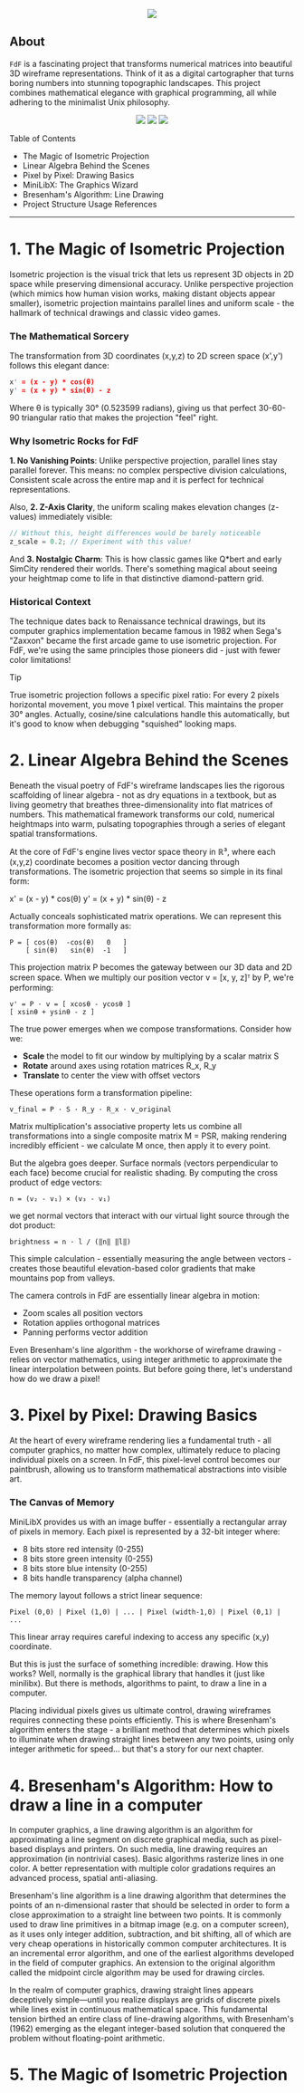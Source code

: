 <!-------FdF_Image-------->
<a name="readme-top"></a>
<p align="center">
	<img src="https://capsule-render.vercel.app/api?type=venom&height=200&color=0ABAB5&text=FdF&fontAlign=50&fontAlignY=61&animation=fadeIn&fontColor=fcf3f2&fontSize=100" />
</p>

<!-------About-------->

## About

`FdF` is a fascinating project that transforms numerical matrices into beautiful 3D wireframe representations. Think of it as a digital cartographer that turns boring numbers into stunning topographic landscapes. This project combines mathematical elegance with graphical programming, all while adhering to the minimalist Unix philosophy.

<div align=center>
	<image src=img/japan-1.png>
	<image src=img/japan-2.png>
	<image src=img/japan-3.png>	
</div>

Table of Contents

* The Magic of Isometric Projection
* Linear Algebra Behind the Scenes
* Pixel by Pixel: Drawing Basics
* MiniLibX: The Graphics Wizard
* Bresenham's Algorithm: Line Drawing
* Project Structure
Usage
References

---

# <a name="#index-1">1. The Magic of Isometric Projection</a>

Isometric projection is the visual trick that lets us represent 3D objects in 2D space while preserving dimensional accuracy. Unlike perspective projection (which mimics how human vision works, making distant objects appear smaller), isometric projection maintains parallel lines and uniform scale - the hallmark of technical drawings and classic video games.

### The Mathematical Sorcery</a>

The transformation from 3D coordinates (x,y,z) to 2D screen space (x',y') follows this elegant dance:

```c
x' = (x - y) * cos(θ)
y' = (x + y) * sin(θ) - z
```
Where θ is typically 30° (0.523599 radians), giving us that perfect 30-60-90 triangular ratio that makes the projection "feel" right.

### Why Isometric Rocks for FdF

**1. No Vanishing Points**: Unlike perspective projection, parallel lines stay parallel forever. This means: no complex perspective division calculations, Consistent scale across the entire map and it is perfect for technical representations.

Also, **2. Z-Axis Clarity**, the uniform scaling makes elevation changes (z-values) immediately visible:

```c
// Without this, height differences would be barely noticeable
z_scale = 0.2; // Experiment with this value!
```
And **3. Nostalgic Charm**: This is how classic games like Q*bert and early SimCity rendered their worlds. There's something magical about seeing your heightmap come to life in that distinctive diamond-pattern grid.

### Historical Context

The technique dates back to Renaissance technical drawings, but its computer graphics implementation became famous in 1982 when Sega's "Zaxxon" became the first arcade game to use isometric projection. For FdF, we're using the same principles those pioneers did - just with fewer color limitations!

>[!TIP]
True isometric projection follows a specific pixel ratio:
For every 2 pixels horizontal movement, you move 1 pixel vertical. This maintains the proper 30° angles. Actually, cosine/sine calculations handle this automatically, but it's good to know when debugging "squished" looking maps.

# <a name="#index-1">2. Linear Algebra Behind the Scenes</a>

Beneath the visual poetry of FdF's wireframe landscapes lies the rigorous scaffolding of linear algebra - not as dry equations in a textbook, but as living geometry that breathes three-dimensionality into flat matrices of numbers. This mathematical framework transforms our cold, numerical heightmaps into warm, pulsating topographies through a series of elegant spatial transformations.

At the core of FdF's engine lives vector space theory in ℝ³, where each (x,y,z) coordinate becomes a position vector dancing through transformations. The isometric projection that seems so simple in its final form:

x' = (x - y) * cos(θ)
y' = (x + y) * sin(θ) - z

Actually conceals sophisticated matrix operations. We can represent this transformation more formally as:
```
P = [ cos(θ)  -cos(θ)   0   ]
    [ sin(θ)   sin(θ)  -1   ]
```
This projection matrix P becomes the gateway between our 3D data and 2D screen space. When we multiply our position vector v = [x, y, z]ᵀ by P, we're performing:
```
v' = P · v = [ xcosθ - ycosθ ]
[ xsinθ + ysinθ - z ]
```
The true power emerges when we compose transformations. Consider how we:

* **Scale** the model to fit our window by multiplying by a scalar matrix S
* **Rotate** around axes using rotation matrices R_x, R_y
* **Translate** to center the view with offset vectors

These operations form a transformation pipeline:
```
v_final = P · S · R_y · R_x · v_original
```

Matrix multiplication's associative property lets us combine all transformations into a single composite matrix M = PSR, making rendering incredibly efficient - we calculate M once, then apply it to every point.

But the algebra goes deeper. Surface normals (vectors perpendicular to each face) become crucial for realistic shading. By computing the cross product of edge vectors:
```
n = (v₂ - v₁) × (v₃ - v₁)
```

we get normal vectors that interact with our virtual light source through the dot product:
```
brightness = n · l / (‖n‖ ‖l‖)
```
This simple calculation - essentially measuring the angle between vectors - creates those beautiful elevation-based color gradients that make mountains pop from valleys.

The camera controls in FdF are essentially linear algebra in motion:

* Zoom scales all position vectors
* Rotation applies orthogonal matrices
* Panning performs vector addition

Even Bresenham's line algorithm - the workhorse of wireframe drawing - relies on vector mathematics, using integer arithmetic to approximate the linear interpolation between points. But before going there, let's understand how do we draw a pixel!

# <a name="#index-1">3. Pixel by Pixel: Drawing Basics</a>

At the heart of every wireframe rendering lies a fundamental truth - all computer graphics, no matter how complex, ultimately reduce to placing individual pixels on a screen. In FdF, this pixel-level control becomes our paintbrush, allowing us to transform mathematical abstractions into visible art.

### The Canvas of Memory

MiniLibX provides us with an image buffer - essentially a rectangular array of pixels in memory. Each pixel is represented by a 32-bit integer where:

* 8 bits store red intensity (0-255)
* 8 bits store green intensity (0-255)
* 8 bits store blue intensity (0-255)
* 8 bits handle transparency (alpha channel)

The memory layout follows a strict linear sequence:
```
Pixel (0,0) | Pixel (1,0) | ... | Pixel (width-1,0) | Pixel (0,1) | ...
```
This linear array requires careful indexing to access any specific (x,y) coordinate.

But this is just the surface of something incredible: drawing. How this works? Well, normally is the graphical library that handles it (just like minilibx). But there is methods, algorithms to paint, to draw a line in a computer.

Placing individual pixels gives us ultimate control, drawing wireframes requires connecting these points efficiently. This is where Bresenham's algorithm enters the stage - a brilliant method that determines which pixels to illuminate when drawing straight lines between any two points, using only integer arithmetic for speed... but that's a story for our next chapter.

# <a name="#index-1">4. Bresenham's Algorithm: How to draw a line in a computer</a>

In computer graphics, a line drawing algorithm is an algorithm for approximating a line segment on discrete graphical media, such as pixel-based displays and printers. On such media, line drawing requires an approximation (in nontrivial cases). Basic algorithms rasterize lines in one color. A better representation with multiple color gradations requires an advanced process, spatial anti-aliasing.

Bresenham's line algorithm is a line drawing algorithm that determines the points of an n-dimensional raster that should be selected in order to form a close approximation to a straight line between two points. It is commonly used to draw line primitives in a bitmap image (e.g. on a computer screen), as it uses only integer addition, subtraction, and bit shifting, all of which are very cheap operations in historically common computer architectures. It is an incremental error algorithm, and one of the earliest algorithms developed in the field of computer graphics. An extension to the original algorithm called the midpoint circle algorithm may be used for drawing circles.

In the realm of computer graphics, drawing straight lines appears deceptively simple—until you realize displays are grids of discrete pixels while lines exist in continuous mathematical space. This fundamental tension birthed an entire class of line-drawing algorithms, with Bresenham's (1962) emerging as the elegant integer-based solution that conquered the problem without floating-point arithmetic.


# <a name="#index-1">5. The Magic of Isometric Projection</a>



